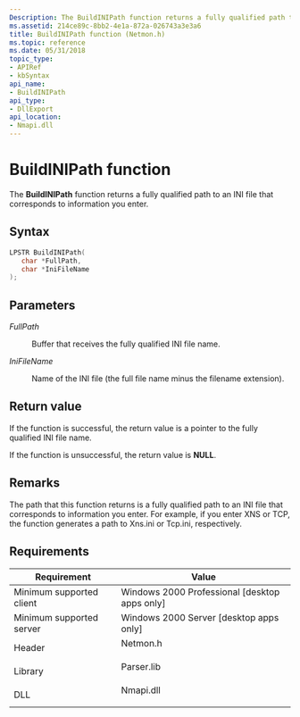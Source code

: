 ```yaml
---
Description: The BuildINIPath function returns a fully qualified path to an INI file that corresponds to information you enter.
ms.assetid: 214ce89c-8bb2-4e1a-872a-026743a3e3a6
title: BuildINIPath function (Netmon.h)
ms.topic: reference
ms.date: 05/31/2018
topic_type: 
- APIRef
- kbSyntax
api_name: 
- BuildINIPath
api_type: 
- DllExport
api_location: 
- Nmapi.dll
---
```


# BuildINIPath function

The **BuildINIPath** function returns a fully qualified path to an INI file that corresponds to information you enter.

## Syntax


```C++
LPSTR BuildINIPath(
   char *FullPath,
   char *IniFileName
);
```



## Parameters

<dl> <dt>

*FullPath* 
</dt> <dd>

Buffer that receives the fully qualified INI file name.

</dd> <dt>

*IniFileName* 
</dt> <dd>

Name of the INI file (the full file name minus the filename extension).

</dd> </dl>

## Return value

If the function is successful, the return value is a pointer to the fully qualified INI file name.

If the function is unsuccessful, the return value is **NULL**.

## Remarks

The path that this function returns is a fully qualified path to an INI file that corresponds to information you enter. For example, if you enter XNS or TCP, the function generates a path to Xns.ini or Tcp.ini, respectively.

## Requirements



| Requirement | Value |
|-------------------------------------|---------------------------------------------------------------------------------------|
| Minimum supported client<br/> | Windows 2000 Professional \[desktop apps only\]<br/>                            |
| Minimum supported server<br/> | Windows 2000 Server \[desktop apps only\]<br/>                                  |
| Header<br/>                   | <dl> <dt>Netmon.h</dt> </dl>   |
| Library<br/>                  | <dl> <dt>Parser.lib</dt> </dl> |
| DLL<br/>                      | <dl> <dt>Nmapi.dll</dt> </dl>  |



 

 




